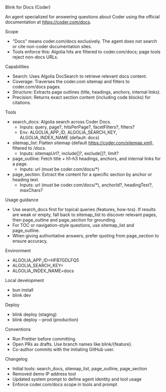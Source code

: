 Blink for Docs (Coder)

An agent specialized for answering questions about Coder using the official documentation at https://coder.com/docs.

Scope

- "Docs" means coder.com/docs exclusively. The agent does not search or cite non-coder documentation sites.
- Tools enforce this: Algolia hits are filtered to coder.com/docs; page tools reject non-docs URLs.

Capabilities

- Search: Uses Algolia DocSearch to retrieve relevant docs content.
- Coverage: Traverses the coder.com sitemap and filters to coder.com/docs pages.
- Structure: Extracts page outlines (title, headings, anchors, internal links).
- Precision: Returns exact section content (including code blocks) for citations.

Tools

- search_docs: Algolia search across Coder Docs.
  - Inputs: query, page?, hitsPerPage?, facetFilters?, filters?
  - Env: ALGOLIA_APP_ID, ALGOLIA_SEARCH_KEY, ALGOLIA_INDEX_NAME (default: docs)
- sitemap_list: Flatten sitemap (default https://coder.com/sitemap.xml), filtered to /docs.
  - Inputs: sitemapUrl?, include[]?, exclude[]?, limit?
- page_outline: Fetch title + h1–h3 headings, anchors, and internal links for a page.
  - Inputs: url (must be coder.com/docs/\*)
- page_section: Extract the content for a specific section by anchor or heading text.
  - Inputs: url (must be coder.com/docs/\*), anchorId?, headingText?, maxChars?

Usage guidance

- Use search_docs first for topical queries (features, how-tos). If results are weak or empty, fall back to sitemap_list to discover relevant pages, then page_outline and page_section for grounding.
- For TOC or navigation-style questions, use sitemap_list and page_outline.
- When giving authoritative answers, prefer quoting from page_section to ensure accuracy.

Environment

- ALGOLIA_APP_ID=HFB7GDLFQ5
- ALGOLIA_SEARCH_KEY=<your search-only key>
- ALGOLIA_INDEX_NAME=docs

Local development

- bun install
- blink dev

Deploy

- blink deploy (staging)
- blink deploy --prod (production)

Conventions

- Run Prettier before committing.
- Open PRs as drafts. Use branch names like blink/{feature}.
- Co-author commits with the initiating GitHub user.

Changelog

- Initial tools: search_docs, sitemap_list, page_outline, page_section
- Removed demo IP address tool
- Updated system prompt to define agent identity and tool usage
- Enforce coder.com/docs scope in tools and prompt
